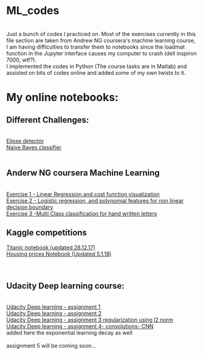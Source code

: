 # ML_codes
<br>
Just a bunch of codes I practiced on.
Most of the exercises currently in this file section  are taken from Andrew NG coursera's machine learning course, I am having difficulties to transfer them to notebooks since the loadmat function in the Jupyter interface causes my computer to crash (dell inspiron 7000, wtf?).
<br>
I implemented the codes in Python (The course tasks are in Matlab) and assisted on bits of codes online and added some of my own twists to it.


# My online notebooks:
## Different Challenges:
<br>
<a href="http://nbviewer.jupyter.org/gist/Z30G0D/ac0fe3f4ecba5a604841f57c0b04498f"> Elipse detector</a><br>
<a href="http://nbviewer.jupyter.org/gist/Z30G0D/7aef18b1407a9cbbf89ff7dc740a3518">Naive Bayes classifier</a><br><br>


## Anderw NG coursera Machine Learning
<br>
<a href="http://nbviewer.jupyter.org/gist/Z30G0D/91181130c7f238ae901fa92abcd84007">Exercise 1 - Linear Regression and cost function visualization</a>
<br>
<a href="http://nbviewer.jupyter.org/gist/Z30G0D/735843c2db8c34f363cfeae4bf9b6ef9"> Exercise 2 - Logistic regression, and polynomial features for non linear decision boundary</a><br>
<a href="http://nbviewer.jupyter.org/gist/Z30G0D/b19edf0152890d637635d124f8504998">Exercise 3 -Multi Class classification for hand written letters</a> 


## Kaggle competitions
<a href="http://nbviewer.jupyter.org/gist/Z30G0D/62196e42a52fb43902a0961f0686a251">Titanic notebook (updated 28.12.17)</a> 
<br>
<a href="http://nbviewer.jupyter.org/gist/Z30G0D/46acd6dd022a653e7ce7c65466e9d959">Housing prices Notebook (Updated 5.1.18)</a>
<br>
<br>
<br>
## Udacity Deep learning course:
<br>
<a href="http://nbviewer.jupyter.org/gist/Z30G0D/c9eb86824dc0de6adb6e1d2ca27dd266">  Udacity Deep learning - assignment 1</a>
<br>
<a href="http://nbviewer.jupyter.org/gist/Z30G0D/9deeac0b6243909feb860d01b3ab83ff"> Udacity Deep learning - assignment 2</a>
<br>
<a href="http://nbviewer.jupyter.org/gist/Z30G0D/93932d7197c523f4381532f143ce3456"> Udacity Deep learning - assignment 3 regularization using l2 norm</a>
<br>
<a href="http://nbviewer.jupyter.org/gist/Z30G0D/cf1ba895ae41605438b266a4fed01125"> Udacity Deep learning - assignment 4- convolutions- CNN</a>
<br>
added here the exponential learning decay as well
<br>
<br>
assignment 5 will be coming soon...

